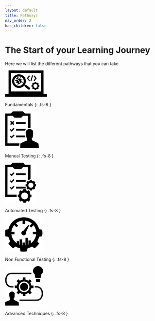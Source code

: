 ```yaml
---
layout: default
title: Pathways
nav_order: 2
has_children: false
---
```


# The Start of your Learning Journey

Here we will list the different pathways that you can take

![Fundamentals Pathway Icon](/docs/assets/images/IconPathFundamentals.png) 

Fundamentals 
{: .fs-8 }

![Manual Testing Pathway Icon](/docs/assets/images/IconPathManual.png) 

Manual Testing
{: .fs-8 }

![Automated Testing Pathway Icon](/docs/assets/images/IconPathAutomated.png) 

Automated Testing 
{: .fs-8 }

![Non Functional Testing Pathway Icon](/docs/assets/images/IconPathNonFunctional.png) 

Non Functional Testing
{: .fs-8 }

![Advanced Techniques Pathway Icon](/docs/assets/images/IconPathAdvanced.png)

Advanced Techniques
{: .fs-8 }
